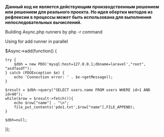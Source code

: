 <b>
 Данный код не является действующим
   производственным решением или решением для реального проекта.
   Но идея обертки методов из рефлексии в процессы может быть использована
   для выполнения непоследовательных вычислений.
   </b>



Building Async.php runners by php -r command

Using for add runner in parallel

$Async->add(function() {

    try {
        $dbh = new PDO('mysql:host=127.0.0.1;dbname=laravel',"root", "asdfasdf");
    } catch (PDOException $e) {
        echo 'Connection error: ' . $e->getMessage();
    }

    $result = $dbh->query("SELECT users.name FROM users WHERE id>1 AND id<40");
    while($row = $result->fetch()){
        echo $row["name"] . "\n";
        file_put_contents('pdo1.txt',$row["name"],FILE_APPEND);
    }

    $dbh=null;
});
